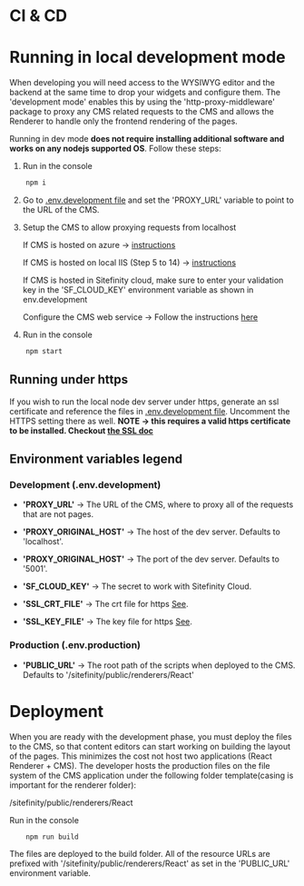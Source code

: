 CI & CD
======================================================

# Running in local development mode

When developing you will need access to the WYSIWYG editor and the backend at the same time to drop your widgets and configure them. The 'development mode' enables this by using the 'http-proxy-middleware' package to proxy any CMS related requests to the CMS and allows the Renderer to handle only the frontend rendering of the pages.

Running in dev mode **does not require installing additional software and works on any nodejs supported OS**. Follow these steps:

1. Run in the console
``` bash
    npm i
```
2. Go to [.env.development file](/.env.development) and set the 'PROXY_URL' variable to point to the URL of the CMS.

3. Setup the CMS to allow proxying requests from localhost

   If CMS is hosted on azure -> [instructions](https://www.progress.com/documentation/sitefinity-cms/host-the-asp.net-core-rendered-application#configure-sitefinity-cms-for-azure-app-services)

   If CMS is hosted on local IIS (Step 5 to 14) -> [instructions](https://www.progress.com/documentation/sitefinity-cms/host-sitefinity-cms-and-the-.net-core-renderer-on-the-same-iis)

   If CMS is hosted in Sitefinity cloud, make sure to enter your validation key in the 'SF_CLOUD_KEY' environment variable as shown in env.development

   Configure the CMS web service -> Follow the instructions [here](https://www.progress.com/documentation/sitefinity-cms/setup-the-asp.net-core-renderer#configure-sitefinity-cms)

4. Run in the console
``` bash
    npm start
```

## Running under https
If you wish to run the local node dev server under https, generate an ssl certificate and reference the files in [.env.development file](/.env.development). Uncomment the HTTPS setting there as well.
**NOTE -> this requires a valid https certificate to be installed. Checkout [the SSL doc](./SSL.md)**

## Environment variables legend

### Development (.env.development)

* **'PROXY_URL'** -> The URL of the CMS, where to proxy all of the requests that are not pages.
* **'PROXY_ORIGINAL_HOST'** -> The host of the dev server. Defaults to 'localhost'.
* **'PROXY_ORIGINAL_HOST'** -> The port of the dev server. Defaults to '5001'.
* **'SF_CLOUD_KEY'** -> The secret to work with Sitefinity Cloud.

* **'SSL_CRT_FILE'** -> The crt file for https [See](./SSL.md).
* **'SSL_KEY_FILE'** -> The key file for https [See](./SSL.md).

### Production (.env.production)
* **'PUBLIC_URL'** -> The root path of the scripts when deployed to the CMS. Defaults to '/sitefinity/public/renderers/React'

# Deployment

When you are ready with the development phase, you must deploy the files to the CMS, so that content editors can start working on building the layout of the pages. This minimizes the cost not host two applications (React Renderer + CMS). The developer hosts the production files on the file system of the CMS application under the following folder template(casing is important for the renderer folder):

/sitefinity/public/renderers/React

Run in the console
``` bash
    npm run build
```

The files are deployed to the build folder. All of the resource URLs are prefixed with '/sitefinity/public/renderers/React' as set in the 'PUBLIC_URL' environment variable.
